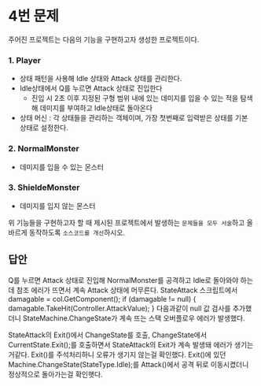 # 4번 문제

주어진 프로젝트는 다음의 기능을 구현하고자 생성한 프로젝트이다.

### 1. Player
- 상태 패턴을 사용해 Idle 상태와 Attack 상태를 관리한다.
- Idle상태에서 Q를 누르면 Attack 상태로 진입한다
  - 진입 시 2초 이후 지정된 구형 범위 내에 있는 데미지를 입을 수 있는 적을 탐색해 데미지를 부여하고 Idle상태로 돌아온다
- 상태 머신 : 각 상태들을 관리하는 객체이며, 가장 첫번째로 입력받은 상태를 기본 상태로 설정한다.

### 2. NormalMonster
- 데미지를 입을 수 있는 몬스터

### 3. ShieldeMonster
- 데미지를 입지 않는 몬스터

위 기능들을 구현하고자 할 때
제시된 프로젝트에서 발생하는 `문제들을 모두 서술`하고 올바르게 동작하도록 `소스코드를 개선`하시오.

## 답안

Q를 누르면 Attack 상태로 진입해 NormalMonster를 공격하고 Idle로 돌아와야 하는데 참조 에러가 뜨면서 계속 Attack 상태에 머무른다.
StateAttack 스크립트에서 
damagable = col.GetComponent<IDamagable>();
if (damagable != null)
{
    damagable.TakeHit(Controller.AttackValue);
}
다음과같이 null 값 검사를 추가했더니 StateMachine.ChangeState가 계속 뜨는 스택 오버플로우 에러가 발생했다.

StateAttack의 Exit()에서 ChangeState를 호출, ChangeState에서 CurrentState.Exit();를 호출하면서 StateAttack의 Exit가 계속 발생돼 에러가 생기는거같다.
Exit()를 주석처리하니 오류가 생기지 않는걸 확인했다.
Exit()에 있던 Machine.ChangeState(StateType.Idle);를 Attack()에서 공격 뒤로 이동시켰더니 정상적으로 돌아가는걸 확인햇다.
